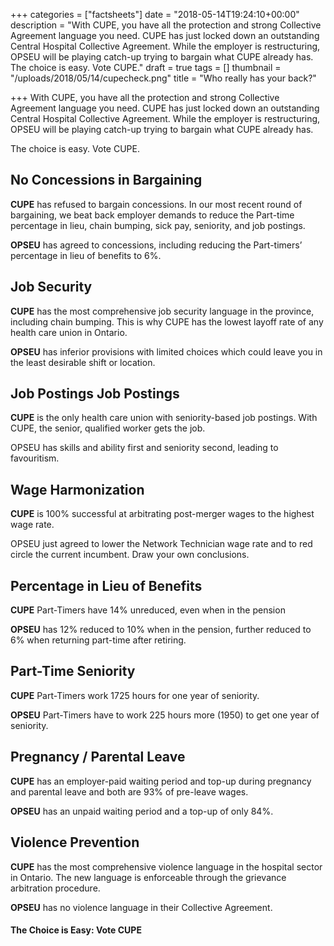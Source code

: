 +++
categories = ["factsheets"]
date = "2018-05-14T19:24:10+00:00"
description = "With CUPE, you have all the protection and strong Collective Agreement language you need. CUPE has just locked down an outstanding Central Hospital Collective Agreement. While the employer is restructuring, OPSEU will be playing catch-up trying to bargain what CUPE already has. The choice is easy. Vote CUPE."
draft = true
tags = []
thumbnail = "/uploads/2018/05/14/cupecheck.png"
title = "Who really has your back?"

+++
With CUPE, you have all the protection and strong Collective Agreement language you need. CUPE has just locked down an outstanding Central Hospital Collective Agreement. While the employer is restructuring, OPSEU will be playing catch-up trying to bargain what CUPE already has. 

The choice is easy. Vote CUPE.

## No Concessions in Bargaining

**CUPE** has refused to bargain concessions. In our most recent round of bargaining, we beat back employer demands to reduce the Part-time percentage in lieu, chain bumping, sick pay, seniority, and job postings.

**OPSEU** has agreed to concessions, including reducing the Part-timers’ percentage in lieu of benefits to 6%.

## Job Security

**CUPE** has the most comprehensive job security language in the province, including chain bumping. This is why CUPE has the lowest layoff rate of any health care union in Ontario.

**OPSEU** has inferior provisions with limited choices which could leave you in the least desirable shift or location.

## Job Postings Job Postings

**CUPE** is the only health care union with seniority-based job postings. With CUPE, the senior, qualified worker gets the job.

OPSEU has skills and ability first and seniority second, leading to favouritism.

## Wage Harmonization

**CUPE** is 100% successful at arbitrating post-merger wages to the highest wage rate.

OPSEU just agreed to lower the Network Technician wage rate and to red circle the current incumbent. Draw your own conclusions.

## Percentage in Lieu of Benefits

**CUPE** Part-Timers have 14% unreduced, even when in the pension

**OPSEU** has 12% reduced to 10% when in the pension, further reduced to 6% when returning part-time after retiring.

## Part-Time Seniority

**CUPE** Part-Timers work 1725 hours for one year of seniority.

**OPSEU** Part-Timers have to work 225 hours more (1950) to get one year of seniority.

## Pregnancy / Parental Leave

**CUPE** has an employer-paid waiting period and top-up during pregnancy and parental leave and both are 93% of pre-leave wages.

**OPSEU** has an unpaid waiting period and a top-up of only 84%.

## Violence Prevention

**CUPE** has the most comprehensive violence language in the hospital sector in Ontario. The new language is enforceable through the grievance arbitration procedure.

**OPSEU** has no violence language in their Collective Agreement.

#### The Choice is Easy: Vote CUPE